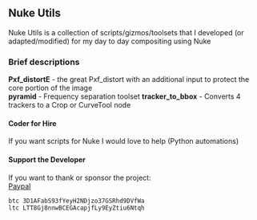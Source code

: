 ## Nuke Utils

Nuke Utils is a collection of scripts/gizmos/toolsets that I developed (or adapted/modified) for my day to day compositing using Nuke

### Brief descriptions

**Pxf_distortE** - the great Pxf_distort with an additional input to protect the core portion of the image<br> 
**pyramid** - Frequency separation toolset
**tracker_to_bbox** - Converts 4 trackers to a Crop or CurveTool node 


#### Coder for Hire

If you want scripts for Nuke I would love to help (Python automations)


#### Support the Developer

If you want to thank or sponsor the project:<br>
[Paypal](https://www.paypal.com/paypalme/MBORGO)<br>
```
btc 3D1AFabS93fYeyH2NDjzo37GSRhd9DVfWa
ltc LTT8Gj8nnwBCEGAcapjfLy9EyZtiu6Ntqh
```
